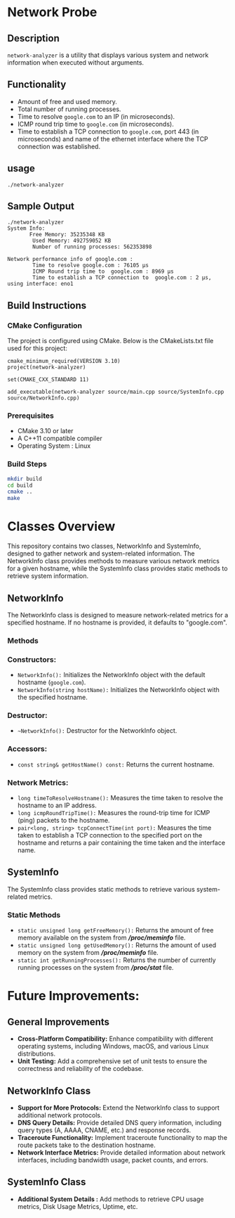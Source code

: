 # Network Probe

## Description
`network-analyzer` is a utility that displays various system and network information when executed without arguments.

## Functionality
- Amount of free and used memory.
- Total number of running processes.
- Time to resolve `google.com` to an IP (in microseconds).
- ICMP round trip time to `google.com` (in microseconds).
- Time to establish a TCP connection to `google.com`, port 443 (in microseconds) and name of the ethernet interface where the TCP connection was established.

## usage
```
./network-analyzer
```
## Sample Output
```
./network-analyzer
System Info:
       Free Memory: 35235348 KB
        Used Memory: 492759052 KB
        Number of running processes: 562353898

Network performance info of google.com :
        Time to resolve google.com : 76105 µs
        ICMP Round trip time to  google.com : 8969 µs
        Time to establish a TCP connection to  google.com : 2 µs, using interface: eno1
```     

## Build Instructions
### CMake Configuration
The project is configured using CMake. Below is the CMakeLists.txt file used for this project:
```
cmake_minimum_required(VERSION 3.10)
project(network-analyzer)

set(CMAKE_CXX_STANDARD 11)

add_executable(network-analyzer source/main.cpp source/SystemInfo.cpp source/NetworkInfo.cpp)

```
### Prerequisites
- CMake 3.10 or later
- A C++11 compatible compiler
- Operating System  : Linux

### Build Steps
```sh
mkdir build
cd build
cmake ..
make
```

# Classes Overview
This repository contains two classes, NetworkInfo and SystemInfo, designed to gather network and system-related information. The NetworkInfo class provides methods to measure various network metrics for a given hostname, while the SystemInfo class provides static methods to retrieve system information.

## NetworkInfo
The NetworkInfo class is designed to measure network-related metrics for a specified hostname. If no hostname is provided, it defaults to "google.com".

### Methods
### Constructors:
- `NetworkInfo():` Initializes the NetworkInfo object with the default hostname (`google.com`).
- `NetworkInfo(string hostName):` Initializes the NetworkInfo object with the specified hostname.
### Destructor:
- `~NetworkInfo():` Destructor for the NetworkInfo object.
### Accessors:
- `const string& getHostName() const:` Returns the current hostname.
### Network Metrics:
+ `long timeToResolveHostname():` Measures the time taken to resolve the hostname to an IP address.
+ `long icmpRoundTripTime():` Measures the round-trip time for ICMP (ping) packets to the hostname.
+ `pair<long, string> tcpConnectTime(int port):` Measures the time taken to establish a TCP connection to the specified port on the hostname and returns a pair containing the time taken and the interface name.
## SystemInfo
The SystemInfo class provides static methods to retrieve various system-related metrics.

### Static Methods
- `static unsigned long getFreeMemory():` Returns the amount of free memory available on the system from ***/proc/meminfo*** file.
- `static unsigned long getUsedMemory():` Returns the amount of used memory on the system from ***/proc/meminfo*** file.
- `static int getRunningProcesses():` Returns the number of currently running processes on the system from ***/proc/stat*** file.



# Future Improvements:
## General Improvements
- **Cross-Platform Compatibility:** Enhance compatibility with different operating systems, including Windows, macOS, and various Linux distributions.
- **Unit Testing:** Add a comprehensive set of unit tests to ensure the correctness and reliability of the codebase.

## NetworkInfo Class
- **Support for More Protocols:** Extend the NetworkInfo class to support additional network protocols.
- **DNS Query Details:** Provide detailed DNS query information, including query types (A, AAAA, CNAME, etc.) and response records.
- **Traceroute Functionality:** Implement traceroute functionality to map the route packets take to the destination hostname.
- **Network Interface Metrics:** Provide detailed information about network interfaces, including bandwidth usage, packet counts, and errors.

## SystemInfo Class
- **Additional System Details :**  Add methods to retrieve CPU usage metrics, Disk Usage Metrics, Uptime, etc.
